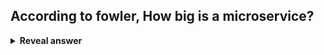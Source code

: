 ## According to fowler, How big is a microservice?
<details>
<summary><b>Reveal answer</b></summary>
Something that can be developed by a team that can be fed with two pizzas!
</details>
